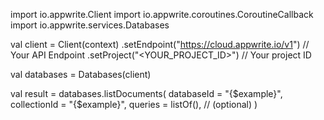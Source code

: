 import io.appwrite.Client
import io.appwrite.coroutines.CoroutineCallback
import io.appwrite.services.Databases

val client = Client(context)
    .setEndpoint("https://cloud.appwrite.io/v1") // Your API Endpoint
    .setProject("<YOUR_PROJECT_ID>") // Your project ID

val databases = Databases(client)

val result = databases.listDocuments(
    databaseId = "{$example}", 
    collectionId = "{$example}", 
    queries = listOf(), // (optional)
)